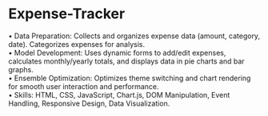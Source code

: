 # Expense-Tracker
•	Data Preparation: Collects and organizes expense data (amount, category, date). Categorizes expenses for analysis. <br>
•	Model Development: Uses dynamic forms to add/edit expenses, calculates monthly/yearly totals, and displays data in pie charts and bar graphs. <br>
•	Ensemble Optimization: Optimizes theme switching and chart rendering for smooth user interaction and performance. <br>
•	Skills: HTML, CSS, JavaScript, Chart.js, DOM Manipulation, Event Handling, Responsive Design, Data Visualization. <br>
